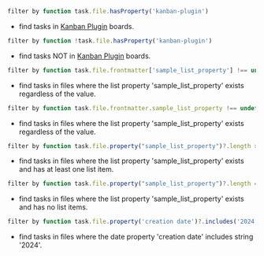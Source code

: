 <!-- placeholder to force blank line before included text -->


```javascript
filter by function task.file.hasProperty('kanban-plugin')
```

- find tasks in [Kanban Plugin](https://github.com/mgmeyers/obsidian-kanban) boards.

```javascript
filter by function !task.file.hasProperty('kanban-plugin')
```

- find tasks NOT in [Kanban Plugin](https://github.com/mgmeyers/obsidian-kanban) boards.

```javascript
filter by function task.file.frontmatter['sample_list_property'] !== undefined
```

- find tasks in files where the list property 'sample_list_property' exists regardless of the value.

```javascript
filter by function task.file.frontmatter.sample_list_property !== undefined
```

- find tasks in files where the list property 'sample_list_property' exists regardless of the value.

```javascript
filter by function task.file.property("sample_list_property")?.length > 0
```

- find tasks in files where the list property 'sample_list_property' exists and has at least one list item.

```javascript
filter by function task.file.property("sample_list_property")?.length === 0
```

- find tasks in files where the list property 'sample_list_property' exists and has no list items.

```javascript
filter by function task.file.property('creation date')?.includes('2024') ?? false
```

- find tasks in files where the date property 'creation date' includes string '2024'.


<!-- placeholder to force blank line after included text -->
